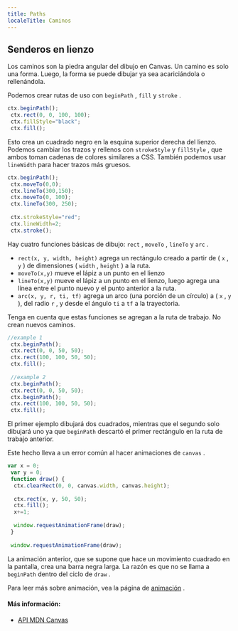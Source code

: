 ```yaml
---
title: Paths
localeTitle: Caminos
---
```

## Senderos en lienzo

Los caminos son la piedra angular del dibujo en Canvas. Un camino es solo una forma. Luego, la forma se puede dibujar ya sea acariciándola o rellenándola.

Podemos crear rutas de uso con `beginPath` , `fill` y `stroke` .

```js
ctx.beginPath(); 
 ctx.rect(0, 0, 100, 100); 
 ctx.fillStyle="black"; 
 ctx.fill(); 
```

Esto crea un cuadrado negro en la esquina superior derecha del lienzo. Podemos cambiar los trazos y rellenos con `strokeStyle` y `fillStyle` , que ambos toman cadenas de colores similares a CSS. También podemos usar `lineWidth` para hacer trazos más gruesos.

```js
ctx.beginPath(); 
 ctx.moveTo(0,0); 
 ctx.lineTo(300,150); 
 ctx.moveTo(0, 100); 
 ctx.lineTo(300, 250); 
 
 ctx.strokeStyle="red"; 
 ctx.lineWidth=2; 
 ctx.stroke(); 
```

Hay cuatro funciones básicas de dibujo: `rect` , `moveTo` , `lineTo` y `arc` .

*   `rect(x, y, width, height)` agrega un rectángulo creado a partir de ( `x` , `y` ) de dimensiones ( `width` , `height` ) a la ruta.
*   `moveTo(x,y)` mueve el lápiz a un punto en el lienzo
*   `lineTo(x,y)` mueve el lápiz a un punto en el lienzo, luego agrega una línea entre el punto nuevo y el punto anterior a la ruta.
*   `arc(x, y, r, ti, tf)` agrega un arco (una porción de un círculo) a ( `x` , `y` ), del radio `r` , y desde el ángulo `ti` a `tf` a la trayectoria.

Tenga en cuenta que estas funciones se agregan a la ruta de trabajo. No crean nuevos caminos.

```js
//example 1 
 ctx.beginPath(); 
 ctx.rect(0, 0, 50, 50); 
 ctx.rect(100, 100, 50, 50); 
 ctx.fill(); 
 
 //example 2 
 ctx.beginPath(); 
 ctx.rect(0, 0, 50, 50); 
 ctx.beginPath(); 
 ctx.rect(100, 100, 50, 50); 
 ctx.fill(); 
```

El primer ejemplo dibujará dos cuadrados, mientras que el segundo solo dibujará uno ya que `beginPath` descartó el primer rectángulo en la ruta de trabajo anterior.

Este hecho lleva a un error común al hacer animaciones de `canvas` .

```js
var x = 0; 
 var y = 0; 
 function draw() { 
  ctx.clearRect(0, 0, canvas.width, canvas.height); 
 
  ctx.rect(x, y, 50, 50); 
  ctx.fill(); 
  x+=1; 
 
  window.requestAnimationFrame(draw); 
 } 
 
 window.requestAnimationFrame(draw); 
```

La animación anterior, que se supone que hace un movimiento cuadrado en la pantalla, crea una barra negra larga. La razón es que no se llama a `beginPath` dentro del ciclo de `draw` .

Para leer más sobre animación, vea la página de [animación](/articles/canvas/animation-in-canvas/) .

#### Más información:

*   [API MDN Canvas](https://developer.mozilla.org/en-US/docs/Web/API/Canvas_API)
